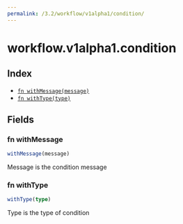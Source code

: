 ```yaml
---
permalink: /3.2/workflow/v1alpha1/condition/
---
```


# workflow.v1alpha1.condition



## Index

* [`fn withMessage(message)`](#fn-withmessage)
* [`fn withType(type)`](#fn-withtype)

## Fields

### fn withMessage

```ts
withMessage(message)
```

Message is the condition message

### fn withType

```ts
withType(type)
```

Type is the type of condition